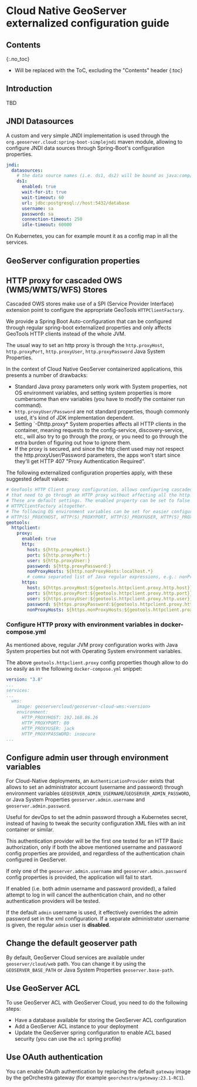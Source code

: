 # Cloud Native GeoServer externalized configuration guide

## Contents
{:.no_toc}

* Will be replaced with the ToC, excluding the "Contents" header
{:toc}

## Introduction

TBD

## JNDI Datasources

A custom and very simple JNDI implementation is used through the `org.geoserver.cloud:spring-boot-simplejndi` maven module, allowing to configure JNDI data sources through Spring-Boot's configuration properties.

```yaml
jndi:
  datasources:
    # the data source names (i.e. ds1, ds2) will be bound as java:comp/env/jdbc/ds1 and java:comp/env/jdbc/ds2:
    ds1:
      enabled: true
      wait-for-it: true
      wait-timeout: 60
      url: jdbc:postgresql://host:5432/database
      username: sa
      password: sa
      connection-timeout: 250
      idle-timeout: 60000
```

On Kubernetes, you can for example mount it as a config map in all the services.

## GeoServer configuration properties

## HTTP proxy for cascaded OWS (WMS/WMTS/WFS) Stores

Cascaded OWS stores make use of a SPI (Service Provider Interface) extension point to configure the appropriate GeoTools `HTTPClientFactory`.

We provide a Spring Boot Auto-configuration that can be configured through regular spring-boot externalized properties and only affects GeoTools HTTP clients instead of the whole JVM.

The usual way to set an http proxy is through the `http.proxyHost`, `http.proxyPort`,
`http.proxyUser`, `http.proxyPassword` Java System Properties.

In the context of Cloud Native GeoServer containerized applications, this presents a number of drawbacks:

* Standard Java proxy parameters only work with System properties,
  not OS environment variables, and setting system properties is more
  cumbersome than env variables (you have to modify the container run command).
* `http.proxyUser/Password` are not standard properties, though commonly used, it's kind of
JDK implementation dependent.
* Setting `-Dhttp.proxy* System properties affects all HTTP clients in the container, meaning
requests to the config-service, discovery-service, etc., will also try to go through the proxy,
or you need to go through the extra burden of figuring out how to ignore them.
* If the proxy is secured, and since the http client used may not respect the
http.proxyUser/Password parameters, the apps won't start since they'll get
HTTP 407 "Proxy Authentication Required".

The following externalized configuration properties apply, with these suggested default values:

```yaml
# GeoTools HTTP Client proxy configuration, allows configuring cascaded WMS/WMTS/WFS stores
# that need to go through an HTTP proxy without affecting all the http clients at the JVM level
# These are default settings. The enabled property can be set to false to disable the custom
# HTTPClientFactory altogether.
# The following OS environment variables can be set for easier configuration:
# HTTP(S)_PROXYHOST, HTTP(S)_PROXYPORT, HTTP(S)_PROXYUSER, HTTP(S)_PROXYPASSWORD, HTTP(S)_NONPROXYHOSTS
geotools:
  httpclient:
    proxy:
      enabled: true
      http:
        host: ${http.proxyHost:}
        port: ${http.proxyPort:}
        user: ${http.proxyUser:}
        password: ${http.proxyPassword:}
        nonProxyHosts: ${http.nonProxyHosts:localhost.*}
        # comma separated list of Java regular expressions, e.g.: nonProxyHosts: localhost, example.*
      https:
        host: ${https.proxyHost:${geotools.httpclient.proxy.http.host}}
        port: ${https.proxyPort:${geotools.httpclient.proxy.http.port}}
        user: ${https.proxyUser:${geotools.httpclient.proxy.http.user}}
        password: ${https.proxyPassword:${geotools.httpclient.proxy.http.password}}
        nonProxyHosts: ${https.nonProxyHosts:${geotools.httpclient.proxy.http.nonProxyHosts}}
```

### Configure HTTP proxy with environment variables in docker-compose.yml

As mentioned above, regular JVM proxy configuration works with Java System properties
but not with Operating System environment variables.

The above `geotools.httpclient.proxy` config properties though allow to do so
easily as in the following `docker-compose.yml` snippet:

```yaml
version: "3.8"
...
services:
...
  wms:
    image: geoservercloud/geoserver-cloud-wms:<version>
    environment:
      HTTP_PROXYHOST: 192.168.86.26
      HTTP_PROXYPORT: 80
      HTTP_PROXYUSER: jack
      HTTP_PROXYPASSWORD: insecure
...
```

## Configure admin user through environment variables

For Cloud-Native deployments, an `AuthenticationProvider` exists that allows to set an administrator account (username and password) through environment variables `GEOSERVER_ADMIN_USERNAME`/`GEOSERVER_ADMIN_PASSWORD`,
or Java System Properties `geoserver.admin.username` and `geoserver.admin.password`.

Useful for devOps to set the admin password through a Kubernetes secret,
instead of having to tweak the security configuration XML files with an init container or similar.

This authentication provider will be the first one tested for an HTTP Basic authorization, only
if both the above mentioned username and password config properties are provided,
and regardless of the authentication chain configured in GeoServer.

If only one of the `geoserver.admin.username` and `geoserver.admin.password` config properties
is provided, the application will fail to start.

If enabled (i.e. both admin username and password provided), a failed attempt to log
in will cancel the authentication chain, and no other authentication providers will be tested.

If the default `admin` username is used, it effectively overrides the admin password set in the
xml configuration. If a separate administrator username is given, the regular
`admin` user is **disabled**.

## Change the default geoserver path

By default, GeoServer Cloud services are available under `geoserver/cloud/web` path. You can change it by using the `GEOSERVER_BASE_PATH` or Java System Properties `geoserver.base-path`.

## Use GeoServer ACL

To use GeoServer ACL with GeoServer Cloud, you need to do the following steps:
- Have a database available for storing the GeoServer ACL configuration
- Add a GeoServer ACL instance to your deployment
- Update the GeoServer spring configuration to enable ACL based security (you can use the `acl` spring profile)

## Use OAuth authentication

You can enable OAuth authentication by replacing the default `gateway` image by the geOrchestra gateway (for example `georchestra/gateway:23.1-RC1`).